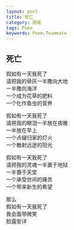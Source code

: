 ```yaml
---
layout: post
title: 死亡
category: 随笔
tags: Poem
keywords: Poem,Teammate
---
```

## 死亡

假如有一天我死了  
请把我的骨灰一半撒向大地  
一半撒向海洋  
一个成为花草的肥料  
一个化作鱼虫的营养  

假如有一天我死了  
请把我的眼泪一半放在夜晚  
一半放在早上  
一个点缀归家的灯火  
一个散射远途的阳光  

假如有一天我死了  
请把我的灵魂一半置于地狱  
一半置于天堂  
一个承受世间的痛苦  
一个带来新生的希望  

那么  
假如有一天我死了  
我会面带微笑  
脸露安详